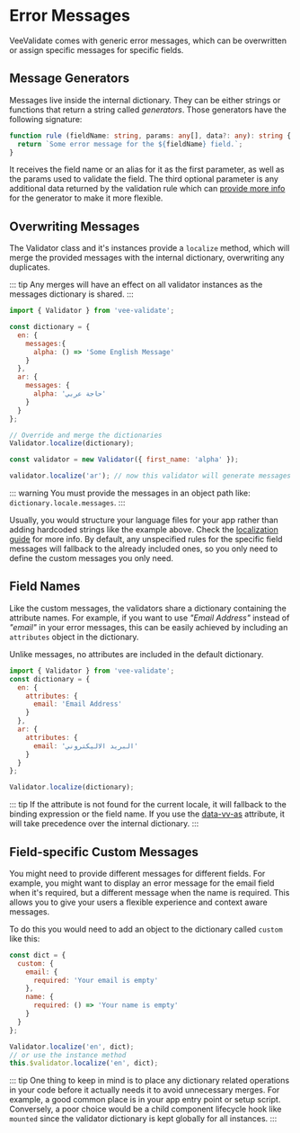 # Error Messages

VeeValidate comes with generic error messages, which can be overwritten or assign specific messages for specific fields.

## Message Generators

Messages live inside the internal dictionary. They can be either strings or functions that return a string called _generators_. Those generators have the following signature:

```ts
function rule (fieldName: string, params: any[], data?: any): string {
  return `Some error message for the ${fieldName} field.`;
}
```

It receives the field name or an alias for it as the first parameter, as well as the params used to validate the field. The third optional parameter is any additional data returned by the validation rule which can [provide more info](./custom-rules.html#reasoning) for the generator to make it more flexible.

## Overwriting Messages

The Validator class and it's instances provide a `localize` method, which will merge the provided messages with the internal dictionary, overwriting any duplicates.

::: tip
  Any merges will have an effect on all validator instances as the messages dictionary is shared.
:::

```js
import { Validator } from 'vee-validate';

const dictionary = {
  en: {
    messages:{
      alpha: () => 'Some English Message'
    }
  },
  ar: {
    messages: {
      alpha: 'حاجة عربي'
    }
  }
};

// Override and merge the dictionaries
Validator.localize(dictionary);

const validator = new Validator({ first_name: 'alpha' });

validator.localize('ar'); // now this validator will generate messages in Arabic.
```

::: warning
  You must provide the messages in an object path like: `dictionary.locale.messages`.
:::

Usually, you would structure your language files for your app rather than adding hardcoded strings like the example above. Check the [localization guide](./localization.md) for more info. By default, any unspecified rules for the specific field messages will fallback to the already included ones, so you only need to define the custom messages you only need.

## Field Names

Like the custom messages, the validators share a dictionary containing the attribute names. For example, if you want to use _"Email Address"_ instead of _"email"_ in your error messages, this can be easily achieved by including an `attributes` object in the dictionary.

Unlike messages, no attributes are included in the default dictionary.

```js
import { Validator } from 'vee-validate';
const dictionary = {
  en: {
    attributes: {
      email: 'Email Address'
    }
  },
  ar: {
    attributes: {
      email: 'البريد الاليكتروني'
    }
  }
};

Validator.localize(dictionary);
```

::: tip
If the attribute is not found for the current locale, it will fallback to the binding expression or the field name. If you use the [data-vv-as](./localization.md#using-data-vv-as) attribute, it will take precedence over the internal dictionary.
:::

## Field-specific Custom Messages

 You might need to provide different messages for different fields. For example, you might want to display an error message for the email field when it's required, but a different message when the name is required. This allows you to give your users a flexible experience and context aware messages.

 To do this you would need to add an object to the dictionary called `custom` like this:

```js
const dict = {
  custom: {
    email: {
      required: 'Your email is empty'
    },
    name: {
      required: () => 'Your name is empty'
    }
  }
};

Validator.localize('en', dict);
// or use the instance method
this.$validator.localize('en', dict);
```

::: tip
  One thing to keep in mind is to place any dictionary related operations in your code before it actually needs it to avoid unnecessary merges. For example, a good common place is in your app entry point or setup script. Conversely, a poor choice would be a child component lifecycle hook like `mounted` since the validator dictionary is kept globally for all instances.
:::
